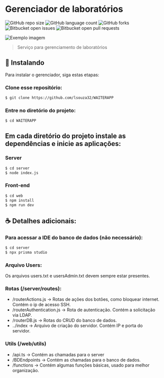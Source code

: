 # Gerenciador de laboratórios

![GitHub repo size](https://img.shields.io/github/repo-size/lsouza32/site-bloqueio?style=for-the-badge)
![GitHub language count](https://img.shields.io/github/languages/count/lsouza32/site-bloqueio?style=for-the-badge)
![GitHub forks](https://img.shields.io/github/forks/lsouza32/site-bloqueio?style=for-the-badge)
![Bitbucket open issues](https://img.shields.io/bitbucket/issues/lsouza32/site-bloqueio?style=for-the-badge)
![Bitbucket open pull requests](https://img.shields.io/bitbucket/pr-raw/lsouza32/site-bloqueio?style=for-the-badge)

<img src="imagem.png" alt="Exemplo imagem">

> Serviço para gerenciamento de laboratórios

## 🚀 Instalando 

Para instalar o gerenciador, siga estas etapas:

### Clone esse repositório:
```bash
$ git clone https://github.com/lsouza32/WAITERAPP
```

### Entre no diretório do projeto:
```bash
$ cd WAITERAPP
```

## Em cada diretório do projeto instale as dependências e inicie as aplicações:

### Server
```bash
$ cd server
$ node index.js
```

### Front-end
```bash
$ cd web
$ npm install
$ npm run dev
```

## ☕ Detalhes adicionais:

### Para acessar a IDE do banco de dados (não necessário):
```bash
$ cd server
$ npx prisma studio
```

### Arquivo Users:
Os arquivos users.txt e usersAdmin.txt devem sempre estar presentes.

### Rotas (/server/routes):
- /routerActions.js -> Rotas de ações dos botões, como bloquear internet. Contém o ip de acesso SSH.
- /routerAuthentication.js -> Rota de autenticação. Contém a solicitação via LDAP.
- /routerDB.js -> Rotas do CRUD do banco de dados.
- ../index -> Arquivo de criação do servidor. Contém IP e porta do servidor.

### Utils (/web/utils)
- /api.ts -> Contém as chamadas para o server
- /BDEndpoints -> Contém as chamadas para o banco de dados.
- /functions -> Contém algumas funções básicas, usado para melhor organização.

